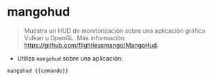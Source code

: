 # mangohud

> Muestra un HUD de monitorización sobre una aplicación gráfica Vulkan u OpenGL.
> Más información: <https://github.com/flightlessmango/MangoHud>.

- Utiliza `mangohud` sobre una aplicación:

`mangohud {{comando}}`
